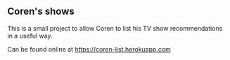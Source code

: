 ## Coren's shows

This is a small project to allow Coren to list his TV show recommendations in a useful way.

Can be found online at https://coren-list.herokuapp.com
